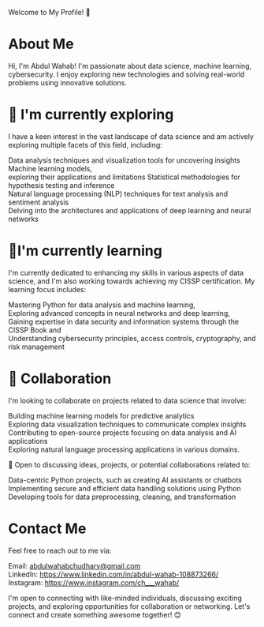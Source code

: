 Welcome to My Profile! 👋
# About Me  
Hi, I'm Abdul Wahab! I'm passionate about  data science, machine learning, cybersecurity. I enjoy exploring new technologies and solving real-world problems using innovative solutions.  

# 👀 I'm currently exploring  
I have a keen interest in the vast landscape of data science and am actively exploring multiple facets of this field, including:  

Data analysis techniques and visualization tools for uncovering insights Machine learning models,  
exploring their applications and limitations Statistical methodologies for hypothesis testing and inference  
Natural language processing (NLP) techniques for text analysis and sentiment analysis   
Delving into the architectures and applications of deep learning and neural networks  

# 🌱I'm currently learning  

I'm currently dedicated to enhancing my skills in various aspects of data science, and I'm also working towards achieving my CISSP certification. My learning focus includes:  

Mastering Python for data analysis and machine learning,  
Exploring advanced concepts in neural networks and deep learning,  
Gaining expertise in data security and information systems through the CISSP Book and  
Understanding cybersecurity principles, access controls, cryptography, and risk management  

# 💞️ Collaboration  
 I'm looking to collaborate on projects related to data science that involve:  

Building machine learning models for predictive analytics  
Exploring data visualization techniques to communicate complex insights  
Contributing to open-source projects focusing on data analysis and AI applications  
Exploring natural language processing applications in various domains.  


🤝 Open to discussing ideas, projects, or potential collaborations related to:  

Data-centric Python projects, such as creating AI assistants or chatbots  
Implementing secure and efficient data handling solutions using Python  
Developing tools for data preprocessing, cleaning, and transformation  

# Contact Me  
Feel free to reach out to me via:  

Email: abdulwahabchudhary@gmail.com  
LinkedIn: https://www.linkedin.com/in/abdul-wahab-108873266/  
Instagram: https://www.instagram.com/ch___wahab/    

I'm open to connecting with like-minded individuals, discussing exciting projects, and exploring opportunities for collaboration or networking. Let's connect and create something awesome together! 😊

